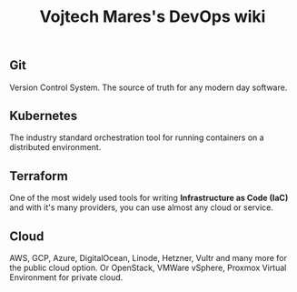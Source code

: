 <header>
  <h1 style="text-align: center;">Vojtech Mares's DevOps wiki</h1>
</header>
<!-- <section style="
  margin-top: 4rem;
  margin-bottom: 4rem;
  display: flex;
  justify-content: center;
">
<input type="text" name="search" placeholder="Search..."
 style="
  padding-top: 1rem;
  padding-bottom: 1rem;
  padding-left: 2rem;
  padding-right: 2rem;
  font-size: 2rem;
  border-radius: 4rem;
  border: .125rem solid rgba(84, 84, 88, 0.48);
 "/>
</section> -->
<section>
  <h2>Git</h2>
  <p>
    Version Control System. The source of truth for any modern day software.
  </p>
  <h2>Kubernetes</h2>
  <p>
    The industry standard orchestration tool for running containers on a distributed environment.
  </p>
  <h2>Terraform</h2>
  <p>
    One of the most widely used tools for writing <strong>Infrastructure as Code (IaC)</strong> and with it's many providers, you can use almost any cloud or service.
  </p>
  <h2>Cloud</h2>
  <p>
    AWS, GCP, Azure, DigitalOcean, Linode, Hetzner, Vultr and many more for the public cloud option. Or OpenStack, VMWare vSphere, Proxmox Virtual Environment for private cloud.
  </p>
</section>
